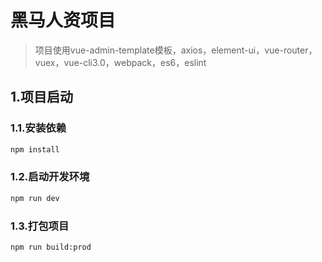 # 黑马人资项目
> 项目使用vue-admin-template模板，axios，element-ui，vue-router，vuex，vue-cli3.0，webpack，es6，eslint


## 1.项目启动

### 1.1.安装依赖
```sh
npm install
```

### 1.2.启动开发环境

```sh
npm run dev
```

### 1.3.打包项目

```sh
npm run build:prod
```
